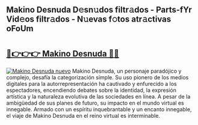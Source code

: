 ## Makino Desnuda D𝚎sn𝚞dos filtr𝚊dos - Parts-fYr Vid𝚎os filtr𝚊dos - N𝚞evas f𝚘tos atr𝚊ctivas oFoUm

# <h2><a href="http://mb43nns.tromn.icu/?c=Makino+Desnuda">🔗👉👉👉 Makino Desnuda 🔗🔗</a></h2>

[![Makino Desnuda nuevo](https://i.imgur.com/pEAQMta.gif)](http://mb43nns.tromn.icu/?c=Makino+Desnuda)
Makino Desnuda, un personaje paradójico y complejo, desafía la categorización simple. Su uso pionero de los medios digitales para la autorrepresentación ha cautivado y enfurecido a los espectadores, encendiendo debates sobre la identidad, la expresión artística y la naturaleza evolutiva de las sociedades en línea. A pesar de la ambigüedad de sus planes de futuro, su impacto en el mundo virtual es innegable. Armado con un espíritu inquebrantable y un encanto innegable, el viaje de Makino Desnuda en el reino virtual es interminable.
